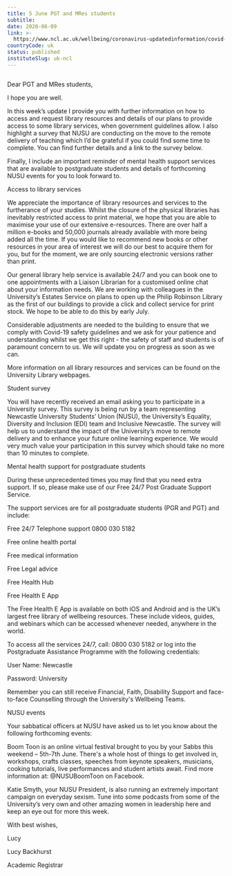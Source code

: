 ```yaml
---
title: 5 June PGT and MRes students
subtitle: 
date: 2020-06-09
link: >-
  https://www.ncl.ac.uk/wellbeing/coronavirus-updatedinformation/covid-19update-5junepgtandmresstudents/
countryCode: uk
status: published
instituteSlug: uk-ncl
---
```

![]()

Dear PGT and MRes students,

I hope you are well.

In this week’s update I provide you with further information on how to access and request library resources and details of our plans to provide access to some library services, when government guidelines allow. I also highlight a survey that NUSU are conducting on the move to the remote delivery of teaching which I’d be grateful if you could find some time to complete. You can find further details and a link to the survey below.

Finally, I include an important reminder of mental health support services that are available to postgraduate students and details of forthcoming NUSU events for you to look forward to.

Access to library services

We appreciate the importance of library resources and services to the furtherance of your studies. Whilst the closure of the physical libraries has inevitably restricted access to print material, we hope that you are able to maximise your use of our extensive e-resources. There are over half a million e-books and 50,000 journals already available with more being added all the time. If you would like to recommend new books or other resources in your area of interest we will do our best to acquire them for you, but for the moment, we are only sourcing electronic versions rather than print.

Our general library help service is available 24/7 and you can book one to one appointments with a Liaison Librarian for a customised online chat about your information needs. We are working with colleagues in the University’s Estates Service on plans to open up the Philip Robinson Library as the first of our buildings to provide a click and collect service for print stock. We hope to be able to do this by early July.

Considerable adjustments are needed to the building to ensure that we comply with Covid-19 safety guidelines and we ask for your patience and understanding whilst we get this right - the safety of staff and students is of paramount concern to us. We will update you on progress as soon as we can.

More information on all library resources and services can be found on the University Library webpages.

Student survey

You will have recently received an email asking you to participate in a University survey. This survey is being run by a team representing Newcastle University Students’ Union (NUSU), the University’s Equality, Diversity and Inclusion (EDI) team and Inclusive Newcastle. The survey will help us to understand the impact of the University’s move to remote delivery and to enhance your future online learning experience. We would very much value your participation in this survey which should take no more than 10 minutes to complete.

Mental health support for postgraduate students

During these unprecedented times you may find that you need extra support. If so, please make use of our Free 24/7 Post Graduate Support Service.

The support services are for all postgraduate students (PGR and PGT) and include:

Free 24/7 Telephone support 0800 030 5182

Free online health portal

Free medical information

Free Legal advice

Free Health Hub

Free Health E App

The Free Health E App is available on both iOS and Android and is the UK’s largest free library of wellbeing resources. These include videos, guides, and webinars which can be accessed whenever needed, anywhere in the world.



To access all the services 24/7, call: 0800 030 5182 or log into the Postgraduate Assistance Programme with the following credentials:

User Name: Newcastle

Password: University

Remember you can still receive Financial, Faith, Disability Support and face-to-face Counselling through the University's Wellbeing Teams.

NUSU events

Your sabbatical officers at NUSU have asked us to let you know about the following forthcoming events:

Boom Toon is an online virtual festival brought to you by your Sabbs this weekend – 5th-7th June. There's a whole host of things to get involved in, workshops, crafts classes, speeches from keynote speakers, musicians, cooking tutorials, live performances and student artists await. Find more information at: @NUSUBoomToon on Facebook.

Katie Smyth, your NUSU President, is also running an extremely important campaign on everyday sexism. Tune into some podcasts from some of the University’s very own and other amazing women in leadership here and keep an eye out for more this week.

With best wishes,

Lucy

Lucy Backhurst

Academic Registrar